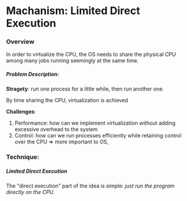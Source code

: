 # Machanism: Limited Direct Execution

### Overview

In order to virtualize the CPU, the OS needs to share the physical CPU among many jobs running seemingly at the same time.

##### Problem Description: 

**Stragety**: run one process for a little while, then run another one.

By time sharing the CPU, virtualization is achieved

**Challenges**:

1. Performance: how can we implement virtualization without adding excessive overhead to the system
2. Control: how can we run processes efficiently while retaining control over the CPU => more important to OS,



### Technique:



##### Limited Direct Execution

The "direct execution" part of the idea is simple: *just run the program directly on the  CPU*. 


